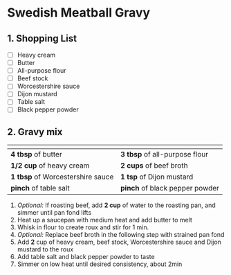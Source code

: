 # Swedish Meatball Gravy

## 1. Shopping List
- [ ] Heavy cream
- [ ] Butter
- [ ] All-purpose flour
- [ ] Beef stock
- [ ] Worcestershire sauce
- [ ] Dijon mustard 
- [ ] Table salt
- [ ] Black pepper powder

## 2. Gravy mix
|<!-- -->|<!-- -->|
|---|---|
| **4 tbsp** of butter | **3 tbsp** of all-purpose flour |
| **1/2 cup** of heavy cream | **2 cups** of beef broth |
| **1 tbsp** of Worcestershire sauce | **1 tsp** of Dijon mustard | 
| **pinch** of table salt | **pinch** of black pepper powder |

1. *Optional:* If roasting beef, add **2 cup** of water to the roasting pan, and simmer until pan fond lifts
2. Heat up a saucepan with medium heat and add butter to melt
3. Whisk in flour to create roux and stir for 1 min. 
4. *Optional:* Replace beef broth in the following step with strained pan fond
5. Add **2** cup of heavy cream, beef stock, Worcestershire sauce and Dijon mustard  to the roux
6. Add table salt and black pepper powder to taste
7. Simmer on low heat until desired consistency, about 2min